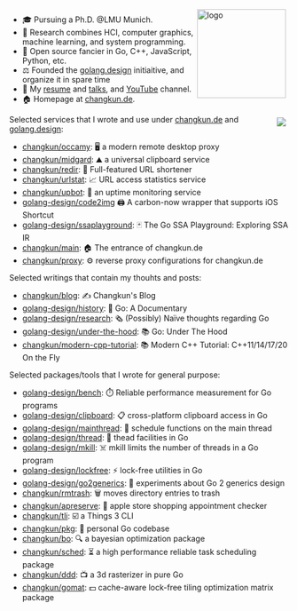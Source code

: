 <img src="https://github-readme-stats.vercel.app/api?username=changkun&show_icons=true" alt="logo" height="160" align="right" style="margin: 5px; margin-bottom: 20px;" />

- 🎓  Pursuing a Ph.D. @LMU Munich.
- 🔭  Research combines HCI, computer graphics, machine learning, and system programming.
- 🌱  Open source fancier in Go, C++, JavaScript, Python, etc.
- ⚖️  Founded the [golang.design](https://golang.design) initiaitive, and organize it in spare time
- 💬  My [resume](https://changkun.de/s/resume) and [talks](https://changkun.de/s/talks), and [YouTube](https://changkun.de/s/youtube) channel.
- 🏠  Homepage at [changkun.de](https://changkun.de).

<img src="https://changkun.de/urlstat?mode=github&repo=changkun/changkun" align="right" style="margin: 5px; margin-bottom: 20px;" />

Selected services that I wrote and use under [changkun.de](https://changkun.de) and [golang.design](https://golang.design):

- [changkun/occamy](https://github.com/changkun/occamy): 🖥️ a modern remote desktop proxy
- [changkun/midgard](https://github.com/changkun/midgard): ⛰️ a universal clipboard service
- [changkun/redir](https://github.com/changkun/redir): 🧭 Full-featured URL shortener 
- [changkun/urlstat](https://github.com/changkun/urlstat): 📈 URL access statistics service
- [changkun/upbot](https://github.com/changkun/upbot): 🤖 an uptime monitoring service
- [golang-design/code2img](https://github.com/golang-design/code2img) 🖨️ A carbon-now wrapper that supports iOS Shortcut
- [golang-design/ssaplayground](https://github.com/golang-design/ssaplayground): 🃏 The Go SSA Playground: Exploring SSA IR
- [changkun/main](https://github.com/changkun/main): 🏠 The entrance of changkun.de
- [changkun/proxy](https://github.com/changkun/proxy): ⚙️ reverse proxy configurations for changkun.de

Selected writings that contain my thouhts and posts:

- [changkun/blog](https://github.com/changkun/blog): ✍️ Changkun's Blog
- [golang-design/history](https://github.com/golang-design/history): 📝 Go: A Documentary
- [golang-design/research](https://github.com/golang-design/research): 🗞️ (Possibly) Naïve thoughts regarding Go
- [golang-design/under-the-hood](https://github.com/golang-design/under-the-hood): 📚 Go: Under The Hood
- [changkun/modern-cpp-tutorial](https://github.com/changkun/modern-cpp-tutorial): 📚 Modern C++ Tutorial: C++11/14/17/20 On the Fly

Selected packages/tools that I wrote for general purpose:

- [golang-design/bench](https://github.com/golang-design/bench): ⏱️ Reliable performance measurement for Go programs
- [golang-design/clipboard](https://github.com/golang-design/clipboard): 📋 cross-platform clipboard access in Go
- [golang-design/mainthread](https://github.com/golang-design/mainthread): 🔀 schedule functions on the main thread
- [golang-design/thread](https://github.com/golang-design/thread): 🧵 thead facilities in Go
- [golang-design/mkill](https://github.com/golang-design/mkill): ☠️ mkill limits the number of threads in a Go program
- [golang-design/lockfree](https://github.com/golang-design/lockfree): ⚡️ lock-free utilities in Go
- [golang-design/go2generics](https://github.com/golang-design/go2generics): 🧪 experiments about Go 2 generics design
- [changkun/rmtrash](https://github.com/changkun/rmtrash): 🗑️ moves directory entries to trash
- [changkun/apreserve](https://github.com/changkun/apreserve):  apple store shopping appointment checker
- [changkun/tli](https://github.com/changkun/tli): ☑️ a Things 3 CLI
- [changkun/pkg](https://github.com/changkun/pkg): 🥼 personal Go codebase
- [changkun/bo](https://github.com/changkun/bo): 🔍 a bayesian optimization package
- [changkun/sched](https://github.com/changkun/sched): ⏳ a high performance reliable task scheduling package
- [changkun/ddd](https://github.com/changkun/ddd): 📺 a 3d rasterizer in pure Go
- [changkun/gomat](https://github.com/changkun/gomat): 💵 cache-aware lock-free tiling optimization matrix package

<!--
**changkun/changkun** is a ✨ _special_ ✨ repository because its `README.md` (this file) appears on your GitHub profile.

Here are some ideas to get you started:

- 🔭 I’m currently working on ...
- 🌱 I’m currently learning ...
- 👯 I’m looking to collaborate on ...
- 🤔 I’m looking for help with ...
- 💬 Ask me about ...
- 📫 How to reach me: ...
- 😄 Pronouns: ...
- ⚡ Fun fact: ...
-->
